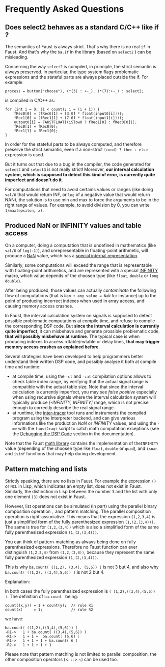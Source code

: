 # Frequently Asked Questions

## Does select2 behaves as a standard C/C++ like if ?

The semantics of Faust is always strict. That's why there is no real `if` in Faust. And that's why the `ba.if` in the library (based on `select2` ) can be misleading. 

Concerning the way `select2` is compiled, in principle, the strict semantic is always preserved. In particular, the type system flags problematic expressions and the stateful parts are always placed outside the if.  For example:
```
process = button("choose"), (*(3) : +~_), (*(7):+~_) : select2;
```
is compiled in C/C++ as:

```
for (int i = 0; (i < count); i = (i + 1)) {
    fRec0[0] = (fRec0[1] + (3.0f * float(input0[i])));
    fRec1[0] = (fRec1[1] + (7.0f * float(input1[i])));
    output0[i] = FAUSTFLOAT((iSlow0 ? fRec1[0] : fRec0[0]));
    fRec0[1] = fRec0[0];
    fRec1[1] = fRec1[0];
}
```
In order for the stateful parts to be always computed, and therefore preserve the strict semantic, even if a non-strict `(cond) ? then : else` expression is used.

But it turns out that due to a bug in the compiler, the code generated for `select2` and `select3` is not really strict! Moreover, **our interval calculation system, which is supposed to detect this kind of error, is currently quite imperfect and doesn't do it**. 

For computations that need to avoid certains values or ranges (like doing  `val/0` that would return INF, or `log` of a negative value that would return NAN), the solution is to use min and max to force the arguments to be in the right range of values. For example, to avoid division by 0, you can write `1/max(epsilon, x)`.


## Produced NaN or INFINITY values and table access

On a computer, doing a computation that is undefined in mathematics (like `val/0` of `log(-1)`), and unrepresentable in floating-point arithmetic, will produce a [NaN](https://en.wikipedia.org/wiki/NaN) value, which has a [special internal representation](https://en.cppreference.com/w/cpp/numeric/math/NAN). 

Similarly, some computations will exceed the range that is representable with floating-point arithmetics, and are represented with a special [INFINITY](https://en.cppreference.com/w/cpp/numeric/math/INFINITY) macro, which value depends of the choosen type (like `float`, `double` or `long double`).

After being produced, those values can actually *contaminate* the following flow of computations (that is `Nan + any value = NaN` for instance) up to the point of producing incorrect indexes when used in array access, and causing memory access crashes.  

In Faust, the interval calculation system on signals is supposed to detect possible problematic computations at compile time, and refuse to compile the corresponding DSP code. But **since the interval calculation is currently quite imperfect**, it can misbehave and generate prossible problematic code, **that will possibly misbehave at runtime**. The typical case is when producing indexes to access rdtable/rwtable or delay lines, **that may trigger memory access crashes as explained before**.

Several strategies have been developed to help programmers better understand their written DSP code, and possibly analyse it both at compile time and runtime:

- at compile time, using the `-ct` and  `-cat` compilation options allows to check table index range, by verifying that the actual signal range is compatible with the actual table size. Note that since the interval calculation is currently imperfect, you may see *false positive* especially when using recursive signals where the interval calculation system will typically produce *[-INFINITY, INFINITY]* range, which is not precise enough to correctly describe the real signal range. 
- at runtime, the [inter-tracer](https://github.com/grame-cncm/faust/tree/master-dev/tools/benchmark) tool runs and instruments the compiled program using the Interpreter backend, and can give various informations like the production *NaN* or *INFINITY* values, and using the `-me` with the `faust2caqt` script to catch math computation exceptions (see the [Debugging the DSP Code](https://faustdoc.grame.fr/manual/optimizing/) section in the documentation).

Note that the Faust [math library](https://faustlibraries.grame.fr/libs/maths/) contains the implementation of the`INFINITY` value (depending of the choosen type like `float`, `double` or `quad`), and `isnan` and `isinf`  functions that may help during development.


## Pattern matching and lists

Strictly speaking, there are no lists in Faust. For example the expression `()` or `NIL` in Lisp, which indicates an empty list, does not exist in Faust. Similarly, the distinction in Lisp between the number `3` and the list with only one element `(3)` does not exist in Faust. 

However, list operations can be simulated (in part) using the parallel binary composition operation `,` and pattern matching. The parallel composition operation is right-associative. This means that the expression `(1,2,3,4)` is just a simplified form of the fully parenthesized expression `(1,(2,(3,4)))`. The same is true for `(1,2,(3,4))` which is also a simplified form of the same fully parenthesized expression `(1,(2,(3,4)))`. 

You can think of pattern-matching as always being done on fully parenthesized expressions. Therefore no Faust function can ever distinguish `(1,2,3,4)` from `(1,2,(3,4))`, because they represent the same fully parenthesized expression `(1,(2,(3,4)))`. 

This is why `ba.count( ((1,2), (3,4), (5,6)) )` is not 3 but 4, and also why `ba.count( ((1,2), ((3,4),5,6)) )` is not 2 but 4. 

Explanation:

In both cases the fully parenthesized expression is `( (1,2),((3,4),(5,6)) )`. The definition of  `ba.count ` being:

```
count((x,y)) = 1 + count(y);  // rule R1
count(x)     = 1;             // rule R2 
```
we have:

```
ba.count( ((1,2),((3,4),(5,6))) ) 
-R1->   1 + ba.count( ((3,4),(5,6)) ) 
-R1->   1 + 1 +  ba.count( (5,6) ) 
-R1->   1 + 1 + 1 + ba.count( 6 )
-R2->   1 + 1 + 1 + 1 
```
Please note that pattern matching is not limited to parallel composition, the other composition operators (<:  : :> ~) can be used too.

